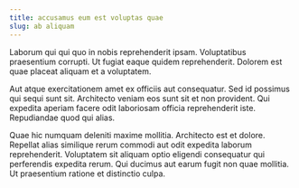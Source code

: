 ```yaml
---
title: accusamus eum est voluptas quae
slug: ab aliquam
---
```


Laborum qui qui quo in nobis reprehenderit ipsam. Voluptatibus praesentium corrupti. Ut fugiat eaque quidem reprehenderit. Dolorem est quae placeat aliquam et a voluptatem.

Aut atque exercitationem amet ex officiis aut consequatur. Sed id possimus qui sequi sunt sit. Architecto veniam eos sunt sit et non provident. Qui expedita aperiam facere odit laboriosam officia reprehenderit iste. Repudiandae quod qui alias.

Quae hic numquam deleniti maxime mollitia. Architecto est et dolore. Repellat alias similique rerum commodi aut odit expedita laborum reprehenderit. Voluptatem sit aliquam optio eligendi consequatur qui perferendis expedita rerum. Qui ducimus aut earum fugit non quae mollitia. Ut praesentium ratione et distinctio culpa.

